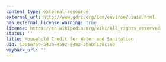 ```yaml
---
content_type: external-resource
external_url: http://www.gdrc.org/icm/environ/usaid.html
has_external_license_warning: true
license: https://en.wikipedia.org/wiki/All_rights_reserved
status: ''
title: Household Credit for Water and Sanitation
uid: 1561e760-543a-4592-8482-3babf130c160
wayback_url: ''
---
```

